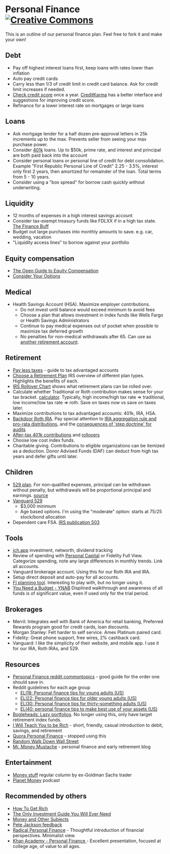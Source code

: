 # Personal Finance [![Creative Commons](http://i.creativecommons.org/l/by/4.0/88x31.png)](http://creativecommons.org/licenses/by/4.0/deed.en_US)

This is an outline of our personal finance plan. Feel free to fork it and make your own!

## Debt

* Pay off highest interest loans first, keep loans with rates lower than inflation
* Auto pay credit cards
* Carry less than 1/3 of credit limit in credit card balance. Ask for credit limit increases if needed.
* [Check credit score](https://www.annualcreditreport.com) once a year. [CreditKarma](https://www.creditkarma.com) has a better interface and suggestions for improving credit score.
* Refinance for a lower interest rate on mortgages or large loans

## Loans

* Ask mortgage lender for a half dozen pre-approval letters in 25k increments up to the max. Prevents seller from seeing your max purchase power.
* Consider [401k](https://www.irs.gov/retirement-plans/plan-participant-employee/retirement-topics-loans) loans. Up to $50k, prime rate, and interest and principal are both paid back into the account
* Consider personal loans or personal line of credit for debt consolidation. Example "First Republic Personal Line of Credit" 2.25 - 3.5%, interest only first 2 years, then amortized for remainder of the loan. Total terms from 5 - 10 years.
* Consider using a "box spread" for borrow cash quickly without underwriting.

## Liquidity

* 12 months of expenses in a high interest savings account
* Consider tax-exempt treasury funds like FDLXX if in a high tax state. [The Finance Buff](https://thefinancebuff.com/state-tax-exempt-treasury-fund-etf.html)
* Budget out large purchases into monthly amounts to save. e.g. car, wedding, vacation
* "Liquidity access lines" to borrow against your portfolio

## Equity compensation

* [The Open Guide to Equity Compensation](https://github.com/jlevy/og-equity-compensation)
* [Consider Your Options](http://www.amazon.com/Consider-Your-Options-Equity-Compensation/dp/1938797027/ref=dp_ob_title_bk)

## Medical

* Health Savings Account (HSA). Maximize employer contributions.
  * Do not invest until balance would exceed minimum to avoid fees
  * Choose a plan that allows investment in index funds like Wells Fargo or Health Savings Administrators
  * Continue to pay medical expenses out of pocket when possible to maximize tax deferred growth
  * No penalties for non-medical withdrawals after 65. Can use as [another retirement account](https://www.investopedia.com/articles/personal-finance/091615/how-use-your-hsa-retirement.asp).

## Retirement

* [Pay less taxes](docs/taxes.md) - guide to tax advantaged accounts
* [Choose a Retirement Plan](https://www.irs.gov/pub/irs-pdf/p4484.pdf) IRS overview of different plan types. Highlights the benefits of each.
* [IRS Rollover Chart](https://www.irs.gov/pub/irs-tege/rollover_chart.pdf) shows what retirement plans can be rolled over.
* Calculate whether Traditional or Roth contribution makes sense for your tax bracket. [calculator](http://www.reddit.com/r/financialindependence/comments/2qua49/roth_vs_traditional_calculator/cn9l3x2). Typically, high income/high tax rate => traditional, low income/low tax rate => roth. Save on taxes now vs save on taxes later.
* Maximize contributions to tax advantaged accounts: 401k, IRA, HSA.
* [Backdoor Roth IRA](http://www.bogleheads.org/wiki/Backdoor_Roth_IRA). Pay special attention to [IRA aggregation rule and pro-rata distributions](https://www.kitces.com/blog/the-impact-of-the-ira-aggregation-rule-on-after-tax-distributions-roth-conversions-60-day-rollovers-rmds-and-72t-payments/), and the [consequences of 'step doctrine' for audits](https://www.kitces.com/blog/how-to-do-a-backdoor-roth-ira-contribution-while-avoiding-the-ira-aggregation-rule-and-the-step-transaction-doctrine/)
* [After-tax 401k contributions](https://www.kitces.com/blog/irs-notice-2014-54-acquiesces-on-splitting-after-tax-401k-contributions-for-roth-conversion/) and [rollovers](https://www.irs.gov/Retirement-Plans/Rollovers-of-After-Tax-Contributions-in-Retirement-Plans)
* Choose low cost index funds.
* Charitable giving. Contributions to eligible organizations can be itemized as a deduction. Donor Advised Funds (DAF) can deduct from high tax years and defer gifts until later.

## Children

* [529 plan](http://en.wikipedia.org/wiki/529_plan). For non-qualified expenses, principal can be withdrawn without penalty, but withdrawals will be proportional principal and earnings. [source](https://www.kiplinger.com/article/college/T002-C001-S003-spending-leftover-money-529-college-savings-plan.html)
* [Vanguard 529](https://personal.vanguard.com/us/whatweoffer/college/vanguard529)
  * $3,000 minimum
  * Age based options. I'm using the "moderate" option: starts at 75/25 stock/bond allocation
* Dependent care FSA. [IRS publication 503](https://www.irs.gov/pub/irs-pdf/p503.pdf)

## Tools

* [jch.app](https://jch.app) investment, networth, dividend tracking
* Review of spending with [Personal Capital](https://pcap.rocks/j75869) or Fidelity Full View. Categorize
  spending, note any large differences in monthly trends. Link all accounts.
* Vanguard brokerage account. Using this for our Roth IRA and IRA.
* Setup direct deposit and auto-pay for all accounts.
* [FI planning tool](http://www.reddit.com/r/financialindependence/comments/2zhw7t/heres_an_fi_planning_tool_i_made_that_might_help/). Interesting to play with, but no longer using it.
* [You Need a Budget - YNAB](https://www.youneedabudget.com/) Displined walkthrough and awareness of all funds is of significant value, even if used only for the trial period.

## Brokerages

- Merril: Integrates well with Bank of America for retail banking, Preferred Rewards program good for credit cards, loan discounts.
- Morgan Stanley: Felt harder to self service. Amex Platinum paired card.
- Fidelity: Great phone support, free wires, 2% cashback card.
- Vanguard: I like the simplicity of their website, and mobile app. I use it for our IRA, Roth IRAs, and 529.

## Resources

* [Personal Finance reddit commontopics](http://www.reddit.com/r/personalfinance/wiki/commontopics) - good guide for the order one should save in.
* Reddit guidelines for each age group
  * [ELI18: Personal finance tips for young adults (US)](https://www.reddit.com/r/personalfinance/comments/4tfc76/eli18_personal_finance_tips_for_young_adults_us/)
  * [ELI22: Personal finance tips for older young adults (US)](https://www.reddit.com/r/personalfinance/comments/4tlqsd/eli22_personal_finance_tips_for_older_young/)
  * [ELI30: Personal finance tips for thirty-something adults (US)](https://www.reddit.com/r/personalfinance/comments/4uoycd/eli30_personal_finance_tips_for_thirtysomething/)
  * [ELI40: personal finance tips to make best use of your assets (US)](https://www.reddit.com/r/personalfinance/comments/4uuejg/eli40_personal_finance_tips_to_make_best_use_of/)
* [Bogleheads: Lazy portfolios](http://www.bogleheads.org/wiki/Lazy_portfolios). No longer using this, only have target retirement index funds.
* [I Will Teach You to be Rich](http://www.amazon.com/gp/product/0761147489/ref=as_li_qf_sp_asin_tl?ie=UTF8&camp=1789&creative=9325&creativeASIN=0761147489&linkCode=as2&tag=what0d-20) - short, friendly, casual introduction to debit, savings, and retirement
* [Quora Personal Finance](http://www.quora.com/Personal-Finance) - stopped using this
* [Random Walk Down Wall Street](http://www.amazon.com/Random-Walk-Down-Wall-Street/dp/0393330338)
* [Mr. Money Mustache](http://www.mrmoneymustache.com) - personal finance and early retirement blog

## Entertainment

* [Money stuff](https://www.bloomberg.com/opinion/authors/ARbTQlRLRjE/matthew-s-levine) regular column by ex-Goldman Sachs trader
* [Planet Money](https://www.npr.org/sections/money/) podcast

## Recommended by others

* [How To Get Rich](http://www.amazon.com/How-Get-Rich-Greatest-Entrepreneurs/dp/1591842719)
* [The Only Investment Guide You Will Ever Need](http://www.amazon.com/Only-Investment-Guide-Youll-Ever/dp/0547447256/ref=sr_1_1?s=books&ie=UTF8&qid=1387568480&sr=1-1&keywords=only+investment+guide)
* [Money and Other Subjects](http://www.andrewtobias.com/column)
* [Pete Jackson feedback](https://github.com/jch/personal-finance/pull/2/files)
* [Radical Personal Finance](https://radicalpersonalfinance.com/ ) - Thoughtful introduction of financial perspectives. Minimalist view.
* [Khan Academy - Personal Finance ](https://www.khanacademy.org/college-careers-more/personal-finance) - Excellent presentation, focused at college age, of value to all ages.
